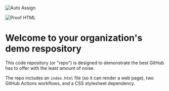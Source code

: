 ![Auto Assign](https://github.com/DTCLC4/demo-repository/actions/workflows/auto-assign.yml/badge.svg)

![Proof HTML](https://github.com/DTCLC4/demo-repository/actions/workflows/proof-html.yml/badge.svg)

# Welcome to your organization's demo respository
This code repository (or "repo") is designed to demonstrate the best GitHub has to offer with the least amount of noise.

The repo includes an `index.html` file (so it can render a web page), two GitHub Actions workflows, and a CSS stylesheet dependency.
